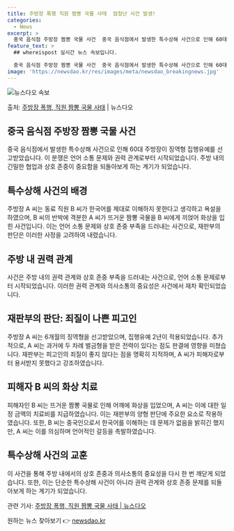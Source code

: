 ```yaml
---
title: 주방장 폭행 직원 짬뽕 국물 사태  엄청난 사건 발생!
categories:
  - News
excerpt: >
  중국 음식점 주방장 짬뽕 국물 사건  중국 음식점에서 발생한 특수상해 사건으로 인해 60대 주방장이 징역형 …
feature_text: >
  ## whereispost 실시간 뉴스 속보입니다.

  중국 음식점 주방장 짬뽕 국물 사건  중국 음식점에서 발생한 특수상해 사건으로 인해 60대 주방장이 징역형 …
image: 'https://newsdao.kr/res/images/meta/newsdao_breakingnews.jpg'
---
```


![뉴스다오 속보](https://newsdao.kr/res/images/meta/newsdao_breakingnews.jpg)

<p>출처: <a href="https://newsdao.kr/4055" rel="dofollow">주방장 폭행, 직원 짬뽕 국물 사태</a> | 뉴스다오</p>

<h2 data-ke-size="size26">중국 음식점 주방장 짬뽕 국물 사건</h2>
<p data-ke-size="size16">중국 음식점에서 발생한 특수상해 사건으로 인해 60대 주방장이 징역형 집행유예를 선고받았습니다. 이 분쟁은 언어 소통 문제와 권력 관계로부터 시작되었습니다. 주방 내의 긴밀한 협업과 상호 존중이 중요함을 되돌아보게 하는 계기가 되었습니다.</p>

<h2 data-ke-size="size26">특수상해 사건의 배경</h2>
<p data-ke-size="size16">주방장 A 씨는 동료 직원 B 씨가 한국어를 제대로 이해하지 못한다고 생각하고 욕설을 하였으며, B 씨의 반박에 격분한 A 씨가 뜨거운 짬뽕 국물을 B 씨에게 끼얹어 화상을 입힌 사건입니다. 이는 언어 소통 문제와 상호 존중 부족을 드러내는 사건으로, 재판부의 판단은 이러한 사정을 고려하여 내렸습니다.</p>

<h2 data-ke-size="size26">주방 내 권력 관계</h2>
<p data-ke-size="size16">사건은 주방 내의 권력 관계와 상호 존중 부족을 드러내는 사건으로, 언어 소통 문제로부터 시작되었습니다. 이러한 권력 관계와 의사소통의 중요성은 사건에서 재차 확인되었습니다. </p>

<h2 data-ke-size="size26">재판부의 판단: 죄질이 나쁜 피고인</h2>
<p data-ke-size="size16">주방장 A 씨는 6개월의 징역형을 선고받았으며, 집행유예 2년이 적용되었습니다. 추가적으로, A 씨는 과거에 두 차례 벌금형을 받은 전력이 있다는 점도 판결에 영향을 미쳤습니다. 재판부는 피고인의 죄질이 좋지 않다는 점을 명확히 지적하며, A 씨가 피해자로부터 용서받지 못했다고 강조하였습니다.</p>

<h2 data-ke-size="size26">피해자 B 씨의 화상 치료</h2>
<p data-ke-size="size16">피해자인 B 씨는 뜨거운 짬뽕 국물로 인해 어깨에 화상을 입었으며, A 씨는 이에 대한 일정 금액의 치료비를 지급하였습니다. 이는 재판부의 양형 판단에 주요한 요소로 작용하였습니다. 또한, B 씨는 중국인으로서 한국어를 이해하는 데 문제가 없음을 밝히긴 했지만, A 씨는 이를 의심하며 언어적인 갈등을 촉발하였습니다.</p>

<h2 data-ke-size="size26">특수상해 사건의 교훈</h2>
<p data-ke-size="size16">이 사건을 통해 주방 내에서의 상호 존중과 의사소통의 중요성을 다시 한 번 깨닫게 되었습니다. 또한, 이는 단순한 특수상해 사건이 아니라 권력 관계와 상호 존중 문제를 되돌아보게 하는 계기가 되었습니다.</p>
<p data-ke-size="size16">관련 기사: <a href="https://newsdao.kr/4055">주방장 폭행, 직원 짬뽕 국물 사태 | 뉴스다오</a></p> 

원하는 뉴스 찾아보기 👉 <a href="https://newsdao.kr" rel="dofollow">newsdao.kr</a>


